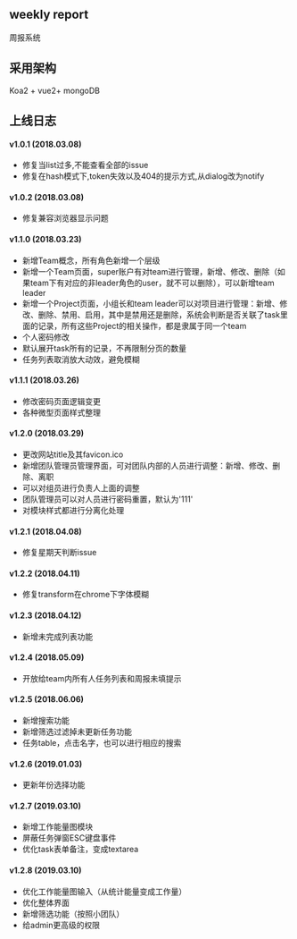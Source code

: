 ## weekly report
周报系统

## 采用架构
Koa2 + vue2+ mongoDB

## 上线日志

#### v1.0.1 (2018.03.08)
 - 修复当list过多,不能查看全部的issue
 - 修复在hash模式下,token失效以及404的提示方式,从dialog改为notify
 
#### v1.0.2 (2018.03.08)
 - 修复兼容浏览器显示问题

#### v1.1.0 (2018.03.23)
- 新增Team概念，所有角色新增一个层级
- 新增一个Team页面，super账户有对team进行管理，新增、修改、删除（如果team下有对应的非leader角色的user，就不可以删除），可以新增team leader
- 新增一个Project页面，小组长和team leader可以对项目进行管理：新增、修改、删除、禁用、启用，其中是禁用还是删除，系统会判断是否关联了task里面的记录，所有这些Project的相关操作，都是隶属于同一个team
- 个人密码修改
- 默认展开task所有的记录，不再限制分页的数量
- 任务列表取消放大动效，避免模糊

#### v1.1.1 (2018.03.26)
- 修改密码页面逻辑变更
- 各种微型页面样式整理

#### v1.2.0 (2018.03.29)
- 更改网站title及其favicon.ico
- 新增团队管理员管理界面，可对团队内部的人员进行调整：新增、修改、删除、离职
- 可以对组员进行负责人上面的调整
- 团队管理员可以对人员进行密码重置，默认为'111'
- 对模块样式都进行分离化处理

#### v1.2.1 (2018.04.08)
- 修复星期天判断issue

#### v1.2.2 (2018.04.11)
- 修复transform在chrome下字体模糊

#### v1.2.3 (2018.04.12)
- 新增未完成列表功能

#### v1.2.4 (2018.05.09)
- 开放给team内所有人任务列表和周报未填提示

#### v1.2.5 (2018.06.06)
- 新增搜索功能
- 新增筛选过滤掉未更新任务功能
- 任务table，点击名字，也可以进行相应的搜索

#### v1.2.6 (2019.01.03)
- 更新年份选择功能

#### v1.2.7 (2019.03.10)
- 新增工作能量图模块
- 屏蔽任务弹窗ESC键盘事件
- 优化task表单备注，变成textarea

#### v1.2.8 (2019.03.10)
- 优化工作能量图输入（从统计能量变成工作量）
- 优化整体界面
- 新增筛选功能（按照小团队）
- 给admin更高级的权限